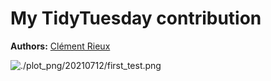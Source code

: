 
<!-- README.md is generated from README.Rmd. Please edit that file -->

# My TidyTuesday contribution

**Authors:** [Clément Rieux](https://github.com/clementrx)

![./plot\_png/20210712/first\_test.png](https://github.com/clementrx/Tidytuesday_sub/tree/main/plot/20220712/first_test.png)
